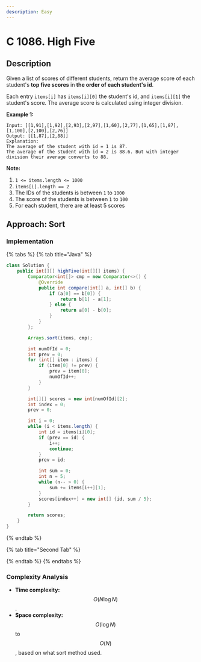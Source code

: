 ```yaml
---
description: Easy
---
```


# C 1086. High Five

## Description

Given a list of scores of different students, return the average score of each student's **top five scores** in **the order of each student's id**.

Each entry `items[i]` has `items[i][0]` the student's id, and `items[i][1]` the student's score.  The average score is calculated using integer division.

**Example 1:**

```text
Input: [[1,91],[1,92],[2,93],[2,97],[1,60],[2,77],[1,65],[1,87],[1,100],[2,100],[2,76]]
Output: [[1,87],[2,88]]
Explanation: 
The average of the student with id = 1 is 87.
The average of the student with id = 2 is 88.6. But with integer division their average converts to 88.
```

**Note:**

1. `1 <= items.length <= 1000`
2. `items[i].length == 2`
3. The IDs of the students is between `1` to `1000`
4. The score of the students is between `1` to `100`
5. For each student, there are at least 5 scores

## Approach: Sort

### Implementation

{% tabs %}
{% tab title="Java" %}
```java
class Solution {
    public int[][] highFive(int[][] items) {
        Comparator<int[]> cmp = new Comparator<>() {
            @Override
            public int compare(int[] a, int[] b) {
                if (a[0] == b[0]) {
                    return b[1] - a[1];
                } else {
                    return a[0] - b[0];
                }
            }
        };

        Arrays.sort(items, cmp);

        int numOfId = 0;
        int prev = 0;
        for (int[] item : items) {
            if (item[0] != prev) {
                prev = item[0];
                numOfId++;
            }
        }

        int[][] scores = new int[numOfId][2];
        int index = 0;
        prev = 0;

        int i = 0;
        while (i < items.length) {
            int id = items[i][0];
            if (prev == id) {
                i++;
                continue;
            }
            prev = id;

            int sum = 0;
            int n = 5;
            while (n-- > 0) {
                sum += items[i++][1];
            }
            scores[index++] = new int[] {id, sum / 5};
        }

        return scores;
    }
}
```
{% endtab %}

{% tab title="Second Tab" %}

{% endtab %}
{% endtabs %}

### Complexity Analysis

* **Time complexity:** $$O(N\log{N})$$.
* **Space complexity:** $$O(\log{N})$$ to $$O(N)$$, based on what sort method used.

